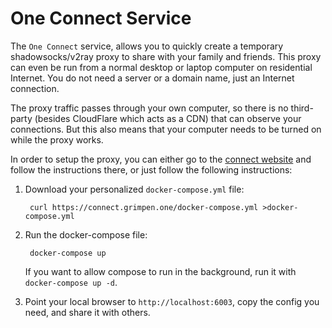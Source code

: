 # One Connect Service

The `One Connect` service, allows you to quickly create a temporary
shadowsocks/v2ray proxy to share with your family and friends. This
proxy can even be run from a normal desktop or laptop computer on
residential Internet. You do not need a server or a domain name, just
an Internet connection.

The proxy traffic passes through your own computer, so there is no
third-party (besides CloudFlare which acts as a CDN) that can observe
your connections. But this also means that your computer needs to be
turned on while the proxy works.

In order to setup the proxy, you can either go to the [connect
website][1] and follow the instructions there, or just follow the
following instructions:

1. Download your personalized `docker-compose.yml` file:

        curl https://connect.grimpen.one/docker-compose.yml >docker-compose.yml

2. Run the docker-compose file:

        docker-compose up

   If you want to allow compose to run in the background, run it with
   `docker-compose up -d`.

3. Point your local browser to `http://localhost:6003`, copy the
   config you need, and share it with others.

[1]: https://connect.grimpen.one
